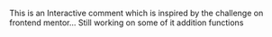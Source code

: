 This is an Interactive comment which is inspired by  the challenge on frontend mentor...
Still working on some of it addition functions